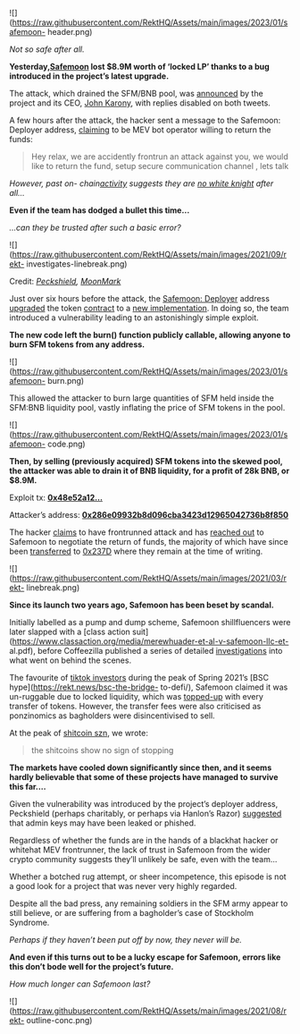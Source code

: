 ![](https://raw.githubusercontent.com/RektHQ/Assets/main/images/2023/01/safemoon-
header.png)

_Not so safe after all._

 **Yesterday,[Safemoon](https://twitter.com/safemoon/) lost $8.9M worth of
‘locked LP’ thanks to a bug introduced in the project’s latest upgrade.**

The attack, which drained the SFM/BNB pool, was
[announced](https://twitter.com/safemoon/status/1640825402795991048) by the
project and its CEO, [John
Karony](https://twitter.com/CptHodl/status/1640914110350016512), with replies
disabled on both tweets.

A few hours after the attack, the hacker sent a message to the Safemoon:
Deployer address,
[claiming](https://bscscan.com/tx/0xf98a8b7e3ffee676f06f0c037141483ec2c9cf8753a57fbcdbd718590e4d77ff)
to be MEV bot operator willing to return the funds:

> Hey relax, we are accidently frontrun an attack against you, we would like
> to return the fund, setup secure communication channel , lets talk

 _However, past on-
chain[activity](https://twitter.com/BeosinAlert/status/1640893350919438336)
suggests they are [no white
knight](https://twitter.com/bbbb/status/1640867460172619776) after all…_

 **Even if the team has dodged a bullet this time…**

 _…can they be trusted after such a basic error?_

![](https://raw.githubusercontent.com/RektHQ/Assets/main/images/2021/09/rekt-
investigates-linebreak.png)

Credit:
_[Peckshield](https://twitter.com/peckshield/status/1640855857910149122),
[MoonMark](https://twitter.com/MoonMark_/status/1640844732082290688)_

Just over six hours before the attack, the [Safemoon:
Deployer](https://bscscan.com/address/0x678ee23173dce625a90ed651e91ca5138149f590)
address
[upgraded](https://bscscan.com/tx/0x71273e731752457892f73d2ad8b89060bd4f0bf131ed403d5dfc149319c1c01d)
the token
[contract](https://bscscan.com/address/0x42981d0bfbaf196529376ee702f2a9eb9092fcb5)
to a [new
implementation](https://bscscan.com/address/0xeb11a0a0bef1ac028b8c2d4cd64138dd5938ca7a#code).
In doing so, the team introduced a vulnerability leading to an astonishingly
simple exploit.

 **The new code left the burn() function publicly callable, allowing anyone to
burn SFM tokens from any address.**

![](https://raw.githubusercontent.com/RektHQ/Assets/main/images/2023/01/safemoon-
burn.png)

This allowed the attacker to burn large quantities of SFM held inside the
SFM:BNB liquidity pool, vastly inflating the price of SFM tokens in the pool.

![](https://raw.githubusercontent.com/RektHQ/Assets/main/images/2023/01/safemoon-
code.png)

 **Then, by selling (previously acquired) SFM tokens into the skewed pool, the
attacker was able to drain it of BNB liquidity, for a profit of 28k BNB, or
$8.9M.**

Exploit tx:
**[0x48e52a12…](https://bscscan.com/tx/0x48e52a12cb297354a2a1c54cbc897cf3772328e7e71f51c9889bb8c5e533a934)**

Attacker’s address:
**[0x286e09932b8d096cba3423d12965042736b8f850](https://bscscan.com/address/0x286e09932b8d096cba3423d12965042736b8f850)**

The hacker
[claims](https://bscscan.com/tx/0xf98a8b7e3ffee676f06f0c037141483ec2c9cf8753a57fbcdbd718590e4d77ff)
to have frontrunned attack and has [reached
out](https://bscscan.com/tx/0x9335559f951b3ae42218fff473ebd9fdf3231e8e10d157a6b6d629c5a30ba65f)
to Safemoon to negotiate the return of funds, the majority of which have since
been
[transferred](https://bscscan.com/tx/0xfd2aee213c3d357b3dd12be73385313879bbed4ee9b84a03dace2cea45e9e737)
to
[0x237D](https://bscscan.com/address/0x237d58596f72c752a6565858589348d0fce622ed)
where they remain at the time of writing.

![](https://raw.githubusercontent.com/RektHQ/Assets/main/images/2021/03/rekt-
linebreak.png)

 **Since its launch two years ago, Safemoon has been beset by scandal.**

Initially labelled as a pump and dump scheme, Safemoon shillfluencers were
later slapped with a [class action
suit](https://www.classaction.org/media/merewhuader-et-al-v-safemoon-llc-et-
al.pdf), before Coffeezilla published a series of detailed
[investigations](https://www.youtube.com/watch?v=CzbBi0agLNg) into what went
on behind the scenes.

The favourite of [tiktok
investors](https://twitter.com/TikTokInvestors/status/1384175716535730180)
during the peak of Spring 2021’s [BSC hype](https://rekt.news/bsc-the-bridge-
to-defi/), Safemoon claimed it was un-ruggable due to locked liquidity, which
was [topped-up](https://safemoon.com/whitepaper.pdf) with every transfer of
tokens. However, the transfer fees were also criticised as ponzinomics as
bagholders were disincentivised to sell.

At the peak of [shitcoin szn](https://rekt.news/shitcoins/), we wrote:

> the shitcoins show no sign of stopping

 **The markets have cooled down significantly since then, and it seems hardly
believable that some of these projects have managed to survive this far….**

Given the vulnerability was introduced by the project’s deployer address,
Peckshield (perhaps charitably, or perhaps via Hanlon’s Razor)
[suggested](https://twitter.com/peckshield/status/1640855857910149122) that
admin keys may have been leaked or phished.

Regardless of whether the funds are in the hands of a blackhat hacker or
whitehat MEV frontrunner, the lack of trust in Safemoon from the wider crypto
community suggests they’ll unlikely be safe, even with the team…

Whether a botched rug attempt, or sheer incompetence, this episode is not a
good look for a project that was never very highly regarded.

Despite all the bad press, any remaining soldiers in the SFM army appear to
still believe, or are suffering from a bagholder’s case of Stockholm Syndrome.

 _Perhaps if they haven’t been put off by now, they never will be._

 **And even if this turns out to be a lucky escape for Safemoon, errors like
this don’t bode well for the project’s future.**

 _How much longer can Safemoon last?_

![](https://raw.githubusercontent.com/RektHQ/Assets/main/images/2021/08/rekt-
outline-conc.png)


